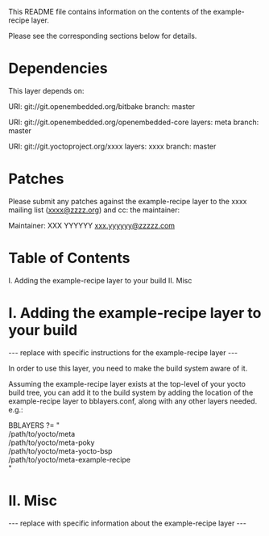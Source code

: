 This README file contains information on the contents of the
example-recipe layer.

Please see the corresponding sections below for details.


Dependencies
============

This layer depends on:

  URI: git://git.openembedded.org/bitbake
  branch: master

  URI: git://git.openembedded.org/openembedded-core
  layers: meta
  branch: master

  URI: git://git.yoctoproject.org/xxxx
  layers: xxxx
  branch: master


Patches
=======

Please submit any patches against the example-recipe layer to the
xxxx mailing list (xxxx@zzzz.org) and cc: the maintainer:

Maintainer: XXX YYYYYY <xxx.yyyyyy@zzzzz.com>


Table of Contents
=================

  I. Adding the example-recipe layer to your build
 II. Misc


I. Adding the example-recipe layer to your build
=================================================

--- replace with specific instructions for the example-recipe layer ---

In order to use this layer, you need to make the build system aware of
it.

Assuming the example-recipe layer exists at the top-level of your
yocto build tree, you can add it to the build system by adding the
location of the example-recipe layer to bblayers.conf, along with any
other layers needed. e.g.:

  BBLAYERS ?= " \
    /path/to/yocto/meta \
    /path/to/yocto/meta-poky \
    /path/to/yocto/meta-yocto-bsp \
    /path/to/yocto/meta-example-recipe \
    "


II. Misc
========

--- replace with specific information about the example-recipe layer ---
